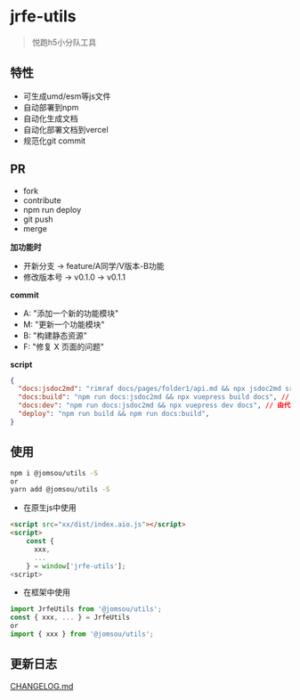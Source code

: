 # jrfe-utils

> 悦跑h5小分队工具

## 特性

- 可生成umd/esm等js文件
- 自动部署到npm
- 自动化生成文档
- 自动化部署文档到vercel
- 规范化git commit

## PR

- fork
- contribute
- npm run deploy
- git push
- merge

**加功能时**
- 开新分支 -> feature/A同学/V版本-B功能
- 修改版本号 -> v0.1.0 -> v0.1.1

**commit**
- A: "添加一个新的功能模块"
- M: "更新一个功能模块"
- B: "构建静态资源"
- F: "修复 X 页面的问题"

**script**
```json
{
  "docs:jsdoc2md": "rimraf docs/pages/folder1/api.md && npx jsdoc2md src/* >> docs/pages/folder1/api.md", // 由代码中注释生成markdown文档
  "docs:build": "npm run docs:jsdoc2md && npx vuepress build docs", // 由代码中注释生成markdown文档，并且生成vuepress静态资源文件
  "docs:dev": "npm run docs:jsdoc2md && npx vuepress dev docs", // 由代码中注释生成markdown文档, 并在本地运行vuepress
  "deploy": "npm run build && npm run docs:build", 
}
```

## 使用

```bash
npm i @jomsou/utils -S
or
yarn add @jomsou/utils -S
```

- 在原生js中使用

```html
<script src="xx/dist/index.aio.js"></script>
<script>
    const { 
      xxx,
      ...
    } = window['jrfe-utils'];
<script>
```

- 在框架中使用

```js
import JrfeUtils from '@jomsou/utils';
const { xxx, ... } = JrfeUtils
or 
import { xxx } from '@jomsou/utils';
```

## 更新日志
[CHANGELOG.md](./CHANGELOG.md)
